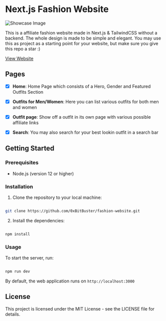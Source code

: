 
# Next.js Fashion Website

![Showcase Image](https://i.ibb.co/9sCRL1Q/Screenshot-1.png)

This is a affiliate fashion website made in Next.js & TailwindCSS without a backend. The whole design is made to be simple and elegant. You may use this as project as a starting point for your website, but make sure you give this repo a star :)

<a href="https://matchingfits.vercel.app">View Website</a>


## Pages

-  [x]  **Home**: Home Page which consists of a Hero, Gender and Featured Outfits Section

-  [x]  **Outfits for Men/Women**: Here you can list various outfits for both men and women

-  [x]  **Outfit page**: Show off a outfit in its own page with various possible affiliate links

-  [x]  **Search**: You may also search for your best lookin outfit in a search bar


## Getting Started
### Prerequisites

- Node.js (version 12 or higher)
  
### Installation

1. Clone the repository to your local machine:

```bash

git clone https://github.com/0xBitBuster/fashion-website.git

```

2. Install the dependencies:
```bash

npm install

```

### Usage

To start the server, run:

```bash

npm run dev

```

By default, the web application runs on `http://localhost:3000`


## License

This project is licensed under the MIT License - see the LICENSE file for details.
